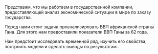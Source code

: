 


Представим, что мы работаем в государственной компании, предоставляющей анализ экономической ситуации в мире по заказу государства.

Перед нами стоит задача проанализировать ВВП африканской страны Гана. Для этого нам предоставили показатели ВВП Ганы за 62 года.

Нам предстоит исследовать временной ряд, изучить его свойства, построить модели и сделать выводы по результатам..